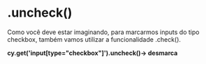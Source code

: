 # .uncheck()


Como você deve estar imaginando, para marcarmos inputs do tipo checkbox, também vamos utilizar a funcionalidade .check().


**cy.get('input[type="checkbox"]').uncheck()-> desmarca**